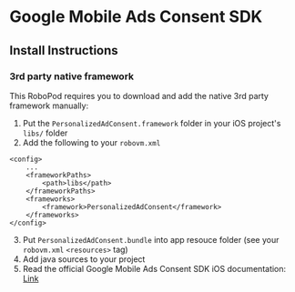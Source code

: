 # Google Mobile Ads Consent SDK


## Install Instructions

### 3rd party native framework
This RoboPod requires you to download and add the native 3rd party framework manually:

1. Put the `PersonalizedAdConsent.framework` folder in your iOS project's `libs/` folder
2. Add the following to your `robovm.xml`

```
<config>
    ...
    <frameworkPaths>
        <path>libs</path>
    </frameworkPaths>
    <frameworks>
        <framework>PersonalizedAdConsent</framework>
    </frameworks>
</config>
```

3. Put `PersonalizedAdConsent.bundle` into app resouce folder (see your `robovm.xml` `<resources>` tag)
4. Add java sources to your project
5. Read the official Google Mobile Ads Consent SDK iOS documentation: [Link](https://developers.google.com/admob/ios/eu-consent)

